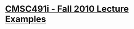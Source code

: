 [CMSC491i - Fall 2010 Lecture Examples](http://cs491f10.wordpress.com/)
=======================================================================

